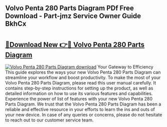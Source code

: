 ## Volvo Penta 280 Parts Diagram PDf Free Download - Part-jmz Service Owner Guide BkhCx

# <h2><a href="http://dfic20.blite.top/?on=Volvo+Penta+280+Parts+Diagram">🔗Download New 👉🔴 Volvo Penta 280 Parts Diagram</a></h2>

[![Volvo Penta 280 Parts Diagram download](https://i.imgur.com/lujVjoI.png)](http://dfic20.blite.top/?on=Volvo+Penta+280+Parts+Diagram)
Your Gateway to Efficiency This guide explores the ways your new Volvo Penta 280 Parts Diagram can streamline your workflow and boost productivity. To make the most of your Volvo Penta 280 Parts Diagram, please read this user manual carefully. It contains step-by-step instructions for setting up the product, as well as detailed information on how to use its various features and capabilities. Experience the power of list of features with your new Volvo Penta 280 Parts Diagram. We trust that the Volvo Penta 280 Parts Diagram has been a reliable and effective resource in your efforts to learn the ins and outs of your new device. In case of any queries or concerns, please do not hesitate to reach out to our customer service team.

